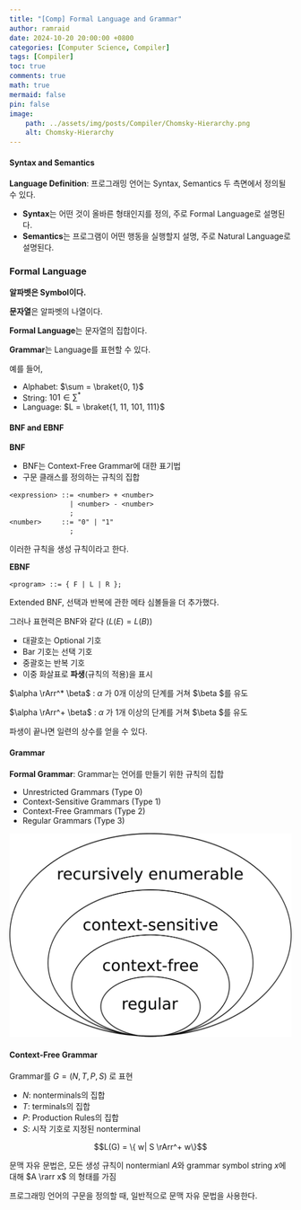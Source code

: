```yaml
---
title: "[Comp] Formal Language and Grammar"
author: ramraid
date: 2024-10-20 20:00:00 +0800
categories: [Computer Science, Compiler]
tags: [Compiler]
toc: true
comments: true
math: true
mermaid: false
pin: false
image:
    path: ../assets/img/posts/Compiler/Chomsky-Hierarchy.png
    alt: Chomsky-Hierarchy
---
```


#### Syntax and Semantics

**Language Definition**: 프로그래밍 언어는 Syntax, Semantics 두 측면에서 정의될 수 있다.

- **Syntax**는 어떤 것이 올바른 형태인지를 정의, 주로 Formal Language로 설명된다.
- **Semantics**는 프로그램이 어떤 행동을 실행할지 설명, 주로 Natural Language로 설명된다.

### Formal Language

**알파벳은 Symbol이다.**

**문자열**은 알파벳의 나열이다.

**Formal Language**는 문자열의 집합이다.

**Grammar**는 Language를 표현할 수 있다.

예를 들어,
  - Alphabet:   $\sum = \braket{0, 1}$
  - String:     $101 \in \sum^*$
  - Language:   $L = \braket{1, 11, 101, 111}$

#### BNF and EBNF

**BNF**

- BNF는 Context-Free Grammar에 대한 표기법
- 구문 클래스를 정의하는 규칙의 집합

```text
<expression> ::= <number> + <number>
               | <number> - <number>
               ;
<number>     ::= "0" | "1"
               ;
```

이러한 규칙을 생성 규칙이라고 한다.

**EBNF**

```text
<program> ::= { F | L | R };
```

Extended BNF, 선택과 반복에 관한 메타 심볼들을 더 추가했다.

그러나 표현력은 BNF와 같다 ($L(E) = L(B)$)

- 대괄호는 Optional 기호
- Bar 기호는 선택 기호
- 중괄호는 반복 기호
- 이중 화살표로 **파생**(규칙의 적용)을 표시

$\alpha \rArr^* \beta$ : $\alpha$ 가 0개 이상의 단계를 거쳐 $\beta $를 유도

$\alpha \rArr^+ \beta$ : $\alpha$ 가 1개 이상의 단계를 거쳐 $\beta $를 유도

파생이 끝나면 일련의 상수를 얻을 수 있다.

#### Grammar

**Formal Grammar**: Grammar는 언어를 만들기 위한 규칙의 집합

- Unrestricted Grammars (Type 0)
- Context-Sensitive Grammars (Type 1)
- Context-Free Grammars (Type 2)
- Regular Grammars (Type 3)

![Chomsky-Hierarchy](../assets/img/posts/Compiler/Chomsky-Hierarchy.png)

#### Context-Free Grammar

Grammar를 $G = (N, T, P, S)$ 로 표현
- $N$: nonterminals의 집합
- $T$: terminals의 집합
- $P$: Production Rules의 집합
- $S$: 시작 기호로 지정된 nonterminal

$$L(G) = \{ w| S \rArr^+ w\}$$

문맥 자유 문법은, 모든 생성 규칙이 nontermianl $A$와 grammar symbol string $x$에 대해 $A \rarr x$ 의 형태를 가짐

프로그래밍 언어의 구문을 정의할 때, 일반적으로 문맥 자유 문법을 사용한다.
